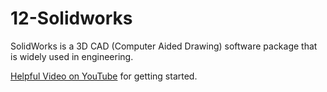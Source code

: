 # 12-Solidworks
SolidWorks is a 3D CAD (Computer Aided Drawing) software package that is widely used in engineering.

[Helpful Video on YouTube](https://youtu.be/ypymT835Gqw) for getting started.
